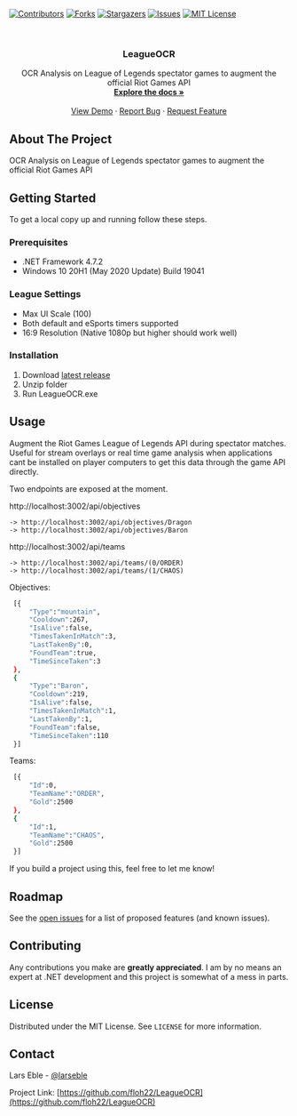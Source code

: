 <!--
*** Thanks for checking out the Best-README-Template. If you have a suggestion
*** that would make this better, please fork the LeagueOCR and create a pull request
*** or simply open an issue with the tag "enhancement".
*** Thanks again! Now go create something AMAZING! :D
***
***
***
*** To avoid retyping too much info. Do a search and replace for the following:
*** floh22, LeagueOCR, @larseble, email, LeagueOCR, OCR Analysis on League of Legends spectator games to augment the official Riot Games API
-->



<!-- PROJECT SHIELDS -->
<!--
*** I'm using markdown "reference style" links for readability.
*** Reference links are enclosed in brackets [ ] instead of parentheses ( ).
*** See the bottom of this document for the declaration of the reference variables
*** for contributors-url, forks-url, etc. This is an optional, concise syntax you may use.
*** https://www.markdownguide.org/basic-syntax/#reference-style-links
-->
[![Contributors][contributors-shield]][contributors-url]
[![Forks][forks-shield]][forks-url]
[![Stargazers][stars-shield]][stars-url]
[![Issues][issues-shield]][issues-url]
[![MIT License][license-shield]][license-url]



<!-- PROJECT LOGO -->
<br />
<p align="center">
  <h3 align="center">LeagueOCR</h3>

  <p align="center">
    OCR Analysis on League of Legends spectator games to augment the official Riot Games API
    <br />
    <a href="https://github.com/floh22/LeagueOCR"><strong>Explore the docs »</strong></a>
    <br />
    <br />
    <a href="https://github.com/floh22/LeagueOCR">View Demo</a>
    ·
    <a href="https://github.com/floh22/LeagueOCR/issues">Report Bug</a>
    ·
    <a href="https://github.com/floh22/LeagueOCR/issues">Request Feature</a>
  </p>
</p>

<!-- ABOUT THE PROJECT -->
## About The Project

OCR Analysis on League of Legends spectator games to augment the official Riot Games API

<!-- GETTING STARTED -->
## Getting Started

To get a local copy up and running follow these steps.

### Prerequisites


* .NET Framework 4.7.2
* Windows 10 20H1 (May 2020 Update) Build 19041

### League Settings

* Max UI Scale (100)
* Both default and eSports timers supported
* 16:9 Resolution (Native 1080p but higher should work well)

### Installation

1. Download [latest release](https://github.com/floh22/LeagueOCR/releases/tag/v0.3.2)
2. Unzip folder
3. Run LeagueOCR.exe



<!-- USAGE EXAMPLES -->
## Usage

Augment the Riot Games League of Legends API during spectator matches. Useful for stream overlays or real time game analysis when applications cant be installed on player computers to get this data through the game API directly.

Two endpoints are exposed at the moment.

http://localhost:3002/api/objectives

	-> http://localhost:3002/api/objectives/Dragon
	-> http://localhost:3002/api/objectives/Baron

http://localhost:3002/api/teams

	-> http://localhost:3002/api/teams/(0/ORDER)
	-> http://localhost:3002/api/teams/(1/CHAOS)

Objectives:
   ```sh
	[{
		"Type":"mountain",
		"Cooldown":267,
		"IsAlive":false,
		"TimesTakenInMatch":3,
		"LastTakenBy":0,
		"FoundTeam":true,
		"TimeSinceTaken":3
	},
	{
		"Type":"Baron",
		"Cooldown":219,
		"IsAlive":false,
		"TimesTakenInMatch":1,
		"LastTakenBy":1,
		"FoundTeam":false,
		"TimeSinceTaken":110
	}]
   ```
Teams:
   ```sh
    [{
		"Id":0,
		"TeamName":"ORDER",
		"Gold":2500
    },
	{
		"Id":1,
		"TeamName":"CHAOS",
		"Gold":2500
	}]
   ```

If you build a project using this, feel free to let me know!



<!-- ROADMAP -->
## Roadmap

See the [open issues](https://github.com/floh22/LeagueOCR/issues) for a list of proposed features (and known issues).



<!-- CONTRIBUTING -->
## Contributing

Any contributions you make are **greatly appreciated**. I am by no means an expert at .NET development and this project is somewhat of a mess in parts.

<!-- LICENSE -->
## License

Distributed under the MIT License. See `LICENSE` for more information.



<!-- CONTACT -->
## Contact

Lars Eble - [@larseble](https://twitter.com/@larseble)

Project Link: [https://github.com/floh22/LeagueOCR](https://github.com/floh22/LeagueOCR)






<!-- MARKDOWN LINKS & IMAGES -->
<!-- https://www.markdownguide.org/basic-syntax/#reference-style-links -->
[contributors-shield]: https://img.shields.io/github/contributors/floh22/LeagueOCR.svg?style=for-the-badge
[contributors-url]: https://github.com/floh22/LeagueOCR/graphs/contributors
[forks-shield]: https://img.shields.io/github/forks/floh22/LeagueOCR.svg?style=for-the-badge
[forks-url]: https://github.com/floh22/LeagueOCR/network/members
[stars-shield]: https://img.shields.io/github/stars/floh22/LeagueOCR.svg?style=for-the-badge
[stars-url]: https://github.com/floh22/LeagueOCR/stargazers
[issues-shield]: https://img.shields.io/github/issues/floh22/LeagueOCR.svg?style=for-the-badge
[issues-url]: https://github.com/floh22/LeagueOCR/issues
[license-shield]: https://img.shields.io/github/license/floh22/LeagueOCR.svg?style=for-the-badge
[license-url]: https://github.com/floh22/LeagueOCR/blob/master/LICENSE.txt
[linkedin-shield]: https://img.shields.io/badge/-LinkedIn-black.svg?style=for-the-badge&logo=linkedin&colorB=555
[linkedin-url]: https://linkedin.com/in/floh22
